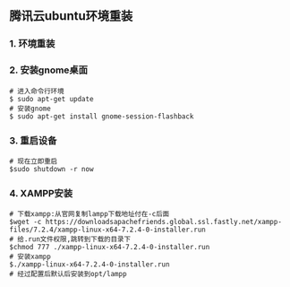 ## 腾讯云ubuntu环境重装

### 1. 环境重装

### 2. 安装gnome桌面
```
# 进入命令行环境
$ sudo apt-get update
# 安装gnome
$ sudo apt-get install gnome-session-flashback
```

### 3. 重启设备
```
# 现在立即重启
$sudo shutdown -r now 
```

### 4. XAMPP安装
```
# 下载xampp:从官网复制lampp下载地址付在-c后面
$wget -c https://downloadsapachefriends.global.ssl.fastly.net/xampp-files/7.2.4/xampp-linux-x64-7.2.4-0-installer.run
# 给.run文件权限,跳转到下载的目录下
$chmod 777 ./xampp-linux-x64-7.2.4-0-installer.run
# 安装xampp
$./xampp-linux-x64-7.2.4-0-installer.run
# 经过配置后默认后安装到opt/lampp
```


